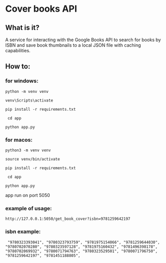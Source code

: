 # Cover books API
## What is it?

A service for interacting with the Google Books API to search for books by ISBN and save book thumbnails to a local JSON file with caching capabilities.


## How to:
### for windows:

`python -m venv venv`

`venv\Scripts\activate`

`pip install -r requirements.txt`

` cd app`

`python app.py`

### for macos:

`python3 -m venv venv`

`source venv/bin/activate`

`pip install -r requirements.txt`

` cd app`

`python app.py`


app run on port 5050

### example of usage:
`http://127.0.0.1:5050/get_book_cover?isbn=9781259642197`

### isbn example:
`
    "9780323393041",
    "9780323793759",
    "9781975154066",
    "9781259644030",
    "9780702070280",
    "9780323597128",
    "9781975160432",
    "9781496398178",
    "9780702069932",
    "9780071794763",
    "9780323529501",
    "9780071796750",
    "9781259642197",
    "9781451188805",`
